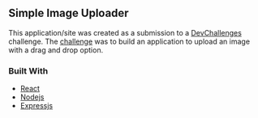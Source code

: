 ## Simple Image Uploader

This application/site was created as a submission to a [DevChallenges](https://devchallenges.io/challenges) challenge. The [challenge](https://devchallenges.io/challenges/O2iGT9yBd6xZBrOcVirx) was to build an application to upload an image with a drag and drop option.

### Built With

- [React](https://reactjs.org/)
- [Nodejs](https://nodejs.org/)
- [Expressjs](https://expressjs.com/)


